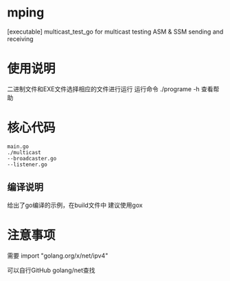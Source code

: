 # mping
[executable] multicast_test_go for multicast testing ASM &amp; SSM sending and receiving

# 使用说明
二进制文件和EXE文件选择相应的文件进行运行
运行命令
    ./programe -h
查看帮助

# 核心代码
    main.go
    ./multicast
    --broadcaster.go
    --listener.go
## 编译说明
给出了go编译的示例，在build文件中
建议使用gox

# 注意事项

需要
    import "golang.org/x/net/ipv4"

可以自行GitHub golang/net查找

